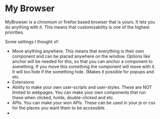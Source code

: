 # My Browser
MyBrowser is a chromium or firefox based browser that is yours. It lets you do anything with it. This means that customizability is one of the highest priorities.

Some settings I thought of:

 - Move anything anywhere. This means that everything is their own component and can be placed anywhere on the window. Options like anchor will be needed for this, so that you can anchor a component to something. If you move this something the component will move with it. It will too hide if the something hide. (Makes it possible for popups and etc.
 - Extensions
 - Ability to make your own user-scripts and user-styles. These are NOT limited to webpages. You can make your own components that run these when clicked, holde, double-clicked and etc.
 - APIs. You can make your won APIs. These can be used in your js or css for the places you want them to be accessible.
 - 
<!--stackedit_data:
eyJoaXN0b3J5IjpbMTIyMDU0NDkzMV19
-->